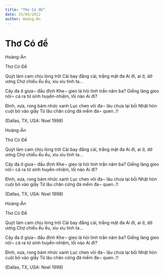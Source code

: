 ```yaml
---
title: "Thơ Có đề"
date: 25/05/2012
author: Hoàng-Ân
---
```


# Thơ Có đề

Hoàng-Ân

Thơ Có Đề


Quýt làm cam chịu lòng trời
Cải bay đằng cải, trắng mặt đa
Ai đi, ai ở, dở ương
Chợ chiều ểu ểu, xìu xìu tình ta...

Cây đa ở giưa¬ đầu đình
Khe¬ gieo lá hỏi tình trần năm ba?
Giếng làng gieo nôi¬ cá ra
tử sinh huyền-nhiệm, lối nào Ai đi?

Đình, xưa, rong bám nhức xanh
Lục chen vôi đa¬ lâu chưa lại bồi
Nhặt hòn cuội bỏ vào giầy
Từ lâu chân cứng đá mềm đa¬ quen..!!

(Dallas, TX, USA: Noel 1998)

Hoàng-Ân

Thơ Có Đề


Quýt làm cam chịu lòng trời
Cải bay đằng cải, trắng mặt đa
Ai đi, ai ở, dở ương
Chợ chiều ểu ểu, xìu xìu tình ta...

Cây đa ở giưa¬ đầu đình
Khe¬ gieo lá hỏi tình trần năm ba?
Giếng làng gieo nôi¬ cá ra
tử sinh huyền-nhiệm, lối nào Ai đi?

Đình, xưa, rong bám nhức xanh
Lục chen vôi đa¬ lâu chưa lại bồi
Nhặt hòn cuội bỏ vào giầy
Từ lâu chân cứng đá mềm đa¬ quen..!!

(Dallas, TX, USA: Noel 1998)

Hoàng-Ân

Thơ Có Đề


Quýt làm cam chịu lòng trời
Cải bay đằng cải, trắng mặt đa
Ai đi, ai ở, dở ương
Chợ chiều ểu ểu, xìu xìu tình ta...

Cây đa ở giưa¬ đầu đình
Khe¬ gieo lá hỏi tình trần năm ba?
Giếng làng gieo nôi¬ cá ra
tử sinh huyền-nhiệm, lối nào Ai đi?

Đình, xưa, rong bám nhức xanh
Lục chen vôi đa¬ lâu chưa lại bồi
Nhặt hòn cuội bỏ vào giầy
Từ lâu chân cứng đá mềm đa¬ quen..!!

(Dallas, TX, USA: Noel 1998)
